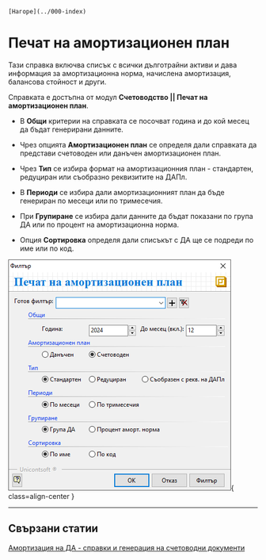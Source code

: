 ```{only} html
[Нагоре](../000-index)
```

# **Печат на амортизационен план**

Тази справка включва списък с всички дълготрайни активи и дава информация за амортизационна норма, начислена амортизация, балансова стойност и други.  

Справката е достъпна от модул **Счетоводство || Печат на амортизационен план**.  

- В **Общи** критерии на справката се посочват година и до кой месец да бъдат генерирани данните.  

- Чрез опцията **Амортизационен план** се определя дали справката да представи счетоводен или данъчен амортизационен план.  

- Чрез **Тип** се избира формат на амортизационния план - стандартен, редуциран или съобразно реквизитите на ДАПл.   

- В **Периоди** се избира дали амортизационният план да бъде генериран по месеци или по тримесечия.  

- При **Групиране** се избира дали данните да бъдат показани по група ДА или по процент на амортизационна норма. 

- Опция **Сортировка** определя дали списъкът с ДА ще се подреди по име или по код.

![](908-asset-depreciation-plan-printing.png){ class=align-center } 
___  
## Свързани статии

[Амортизация на ДА - справки и генерация на счетоводни документи](https://docs.unicontsoft.com/blog/20240423-fixed-assets.html#id3)